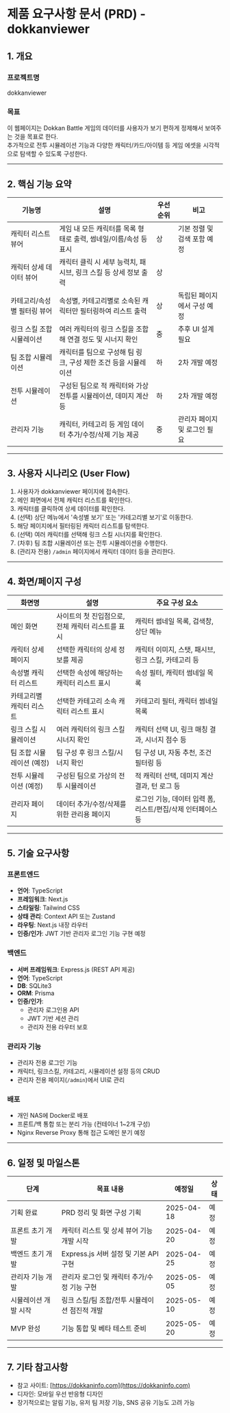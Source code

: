 # 제품 요구사항 문서 (PRD) - dokkanviewer

## 1. 개요

### 프로젝트명
dokkanviewer

### 목표
이 웹페이지는 Dokkan Battle 게임의 데이터를 사용자가 보기 편하게 정제해서 보여주는 것을 목표로 한다.  
추가적으로 전투 시뮬레이션 기능과 다양한 캐릭터/카드/아이템 등 게임 에셋을 시각적으로 탐색할 수 있도록 구성한다.

---

## 2. 핵심 기능 요약

| 기능명                        | 설명                                                                 | 우선순위 | 비고                      |
|-----------------------------|----------------------------------------------------------------------|--------|---------------------------|
| 캐릭터 리스트 뷰어               | 게임 내 모든 캐릭터를 목록 형태로 출력, 썸네일/이름/속성 등 표시                      | 상     | 기본 정렬 및 검색 포함 예정   |
| 캐릭터 상세 데이터 뷰어           | 캐릭터 클릭 시 세부 능력치, 패시브, 링크 스킬 등 상세 정보 출력                       | 상     |                           |
| 카테고리/속성별 필터링 뷰어       | 속성별, 카테고리별로 소속된 캐릭터만 필터링하여 리스트 출력                          | 상     | 독립된 페이지에서 구성 예정     |
| 링크 스킬 조합 시뮬레이션         | 여러 캐릭터의 링크 스킬을 조합해 연결 정도 및 시너지 확인                             | 중     | 추후 UI 설계 필요            |
| 팀 조합 시뮬레이션               | 캐릭터를 팀으로 구성해 팀 링크, 구성 제한 조건 등을 시뮬레이션                        | 하     | 2차 개발 예정               |
| 전투 시뮬레이션                 | 구성된 팀으로 적 캐릭터와 가상 전투를 시뮬레이션, 데미지 계산 등                      | 하     | 2차 개발 예정               |
| 관리자 기능                    | 캐릭터, 카테고리 등 게임 데이터 추가/수정/삭제 기능 제공                              | 중     | 관리자 페이지 및 로그인 필요    |

---

## 3. 사용자 시나리오 (User Flow)

1. 사용자가 dokkanviewer 페이지에 접속한다.  
2. 메인 화면에서 전체 캐릭터 리스트를 확인한다.  
3. 캐릭터를 클릭하여 상세 데이터를 확인한다.  
4. (선택) 상단 메뉴에서 '속성별 보기' 또는 '카테고리별 보기'로 이동한다.  
5. 해당 페이지에서 필터링된 캐릭터 리스트를 탐색한다.  
6. (선택) 여러 캐릭터를 선택해 링크 스킬 시너지를 확인한다.  
7. (차후) 팀 조합 시뮬레이션 또는 전투 시뮬레이션을 수행한다.  
8. (관리자 전용) `/admin` 페이지에서 캐릭터 데이터 등을 관리한다.

---

## 4. 화면/페이지 구성

| 화면명               | 설명                                                                 | 주요 구성 요소                                         |
|--------------------|----------------------------------------------------------------------|----------------------------------------------------|
| 메인 화면            | 사이트의 첫 진입점으로, 전체 캐릭터 리스트를 표시                     | 캐릭터 썸네일 목록, 검색창, 상단 메뉴                        |
| 캐릭터 상세 페이지       | 선택한 캐릭터의 상세 정보를 제공                                     | 캐릭터 이미지, 스탯, 패시브, 링크 스킬, 카테고리 등               |
| 속성별 캐릭터 리스트     | 선택한 속성에 해당하는 캐릭터 리스트 표시                           | 속성 필터, 캐릭터 썸네일 목록                              |
| 카테고리별 캐릭터 리스트   | 선택한 카테고리 소속 캐릭터 리스트 표시                             | 카테고리 필터, 캐릭터 썸네일 목록                            |
| 링크 스킬 시뮬레이션     | 여러 캐릭터의 링크 스킬 시너지 확인                                 | 캐릭터 선택 UI, 링크 매칭 결과, 시너지 점수 등                  |
| 팀 조합 시뮬레이션 (예정) | 팀 구성 후 링크 스킬/시너지 확인                                    | 팀 구성 UI, 자동 추천, 조건 필터링 등                          |
| 전투 시뮬레이션 (예정)   | 구성된 팀으로 가상의 전투 시뮬레이션                                 | 적 캐릭터 선택, 데미지 계산 결과, 턴 로그 등                   |
| 관리자 페이지           | 데이터 추가/수정/삭제를 위한 관리용 페이지                           | 로그인 기능, 데이터 입력 폼, 리스트/편집/삭제 인터페이스 등         |

---

## 5. 기술 요구사항

### 프론트엔드
- **언어**: TypeScript
- **프레임워크**: Next.js
- **스타일링**: Tailwind CSS
- **상태 관리**: Context API 또는 Zustand
- **라우팅**: Next.js 내장 라우터
- **인증/인가**: JWT 기반 관리자 로그인 기능 구현 예정

### 백엔드
- **서버 프레임워크**: Express.js (REST API 제공)
- **언어**: TypeScript
- **DB**: SQLite3
- **ORM**: Prisma
- **인증/인가**:
  - 관리자 로그인용 API
  - JWT 기반 세션 관리
  - 관리자 전용 라우터 보호

### 관리자 기능
- 관리자 전용 로그인 기능
- 캐릭터, 링크스킬, 카테고리, 시뮬레이션 설정 등의 CRUD
- 관리자 전용 페이지(`/admin`)에서 UI로 관리

### 배포
- 개인 NAS에 Docker로 배포
- 프론트/백 통합 또는 분리 가능 (컨테이너 1~2개 구성)
- Nginx Reverse Proxy 통해 접근 도메인 분기 예정

---

## 6. 일정 및 마일스톤

| 단계           | 목표 내용                            | 예정일       | 상태 |
|--------------|------------------------------------|------------|------|
| 기획 완료        | PRD 정리 및 화면 구성 기획                  | 2025-04-18 | 예정 |
| 프론트 초기 개발   | 캐릭터 리스트 및 상세 뷰어 기능 개발 시작         | 2025-04-20 | 예정 |
| 백엔드 초기 개발   | Express.js 서버 설정 및 기본 API 구현        | 2025-04-25 | 예정 |
| 관리자 기능 개발   | 관리자 로그인 및 캐릭터 추가/수정 기능 구현       | 2025-05-05 | 예정 |
| 시뮬레이션 개발 시작 | 링크 스킬/팀 조합/전투 시뮬레이션 점진적 개발       | 2025-05-10 | 예정 |
| MVP 완성        | 기능 통합 및 베타 테스트 준비                | 2025-05-20 | 예정 |

---

## 7. 기타 참고사항

- 참고 사이트: [https://dokkaninfo.com](https://dokkaninfo.com)
- 디자인: 모바일 우선 반응형 디자인
- 장기적으로는 알림 기능, 유저 팀 저장 기능, SNS 공유 기능도 고려 가능